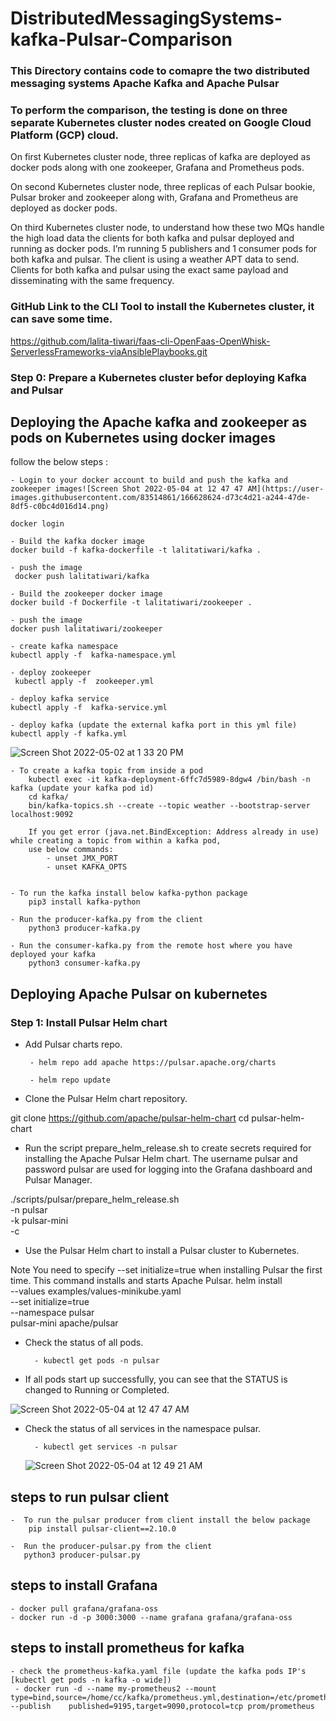 # DistributedMessagingSystems-kafka-Pulsar-Comparison

### This Directory contains code to comapre the two distributed messaging systems Apache Kafka and Apache Pulsar

### To perform the comparison, the testing is done on three separate Kubernetes cluster nodes created on Google Cloud Platform (GCP) cloud.

On first Kubernetes cluster node, three replicas of kafka are deployed as docker pods along with one zookeeper, Grafana and Prometheus pods. 

On second Kubernetes cluster node, three replicas of each Pulsar bookie, Pulsar broker and zookeeper along with, Grafana and Prometheus are 
deployed as docker pods.

On third Kubernetes cluster node, to understand how these two MQs handle the high load data the clients for both kafka and pulsar deployed and running as docker pods. I’m running 5 publishers and 1 consumer pods for both kafka and pulsar. The client is using a weather APT data to send. 
Clients for both kafka and pulsar using the exact same payload and disseminating with the same frequency. 

### GitHub Link to the CLI Tool to install the Kubernetes cluster, it can save some time.
https://github.com/lalita-tiwari/faas-cli-OpenFaas-OpenWhisk-ServerlessFrameworks-viaAnsiblePlaybooks.git


### Step 0: Prepare a Kubernetes cluster befor deploying Kafka and Pulsar


## Deploying the Apache kafka and zookeeper as pods on Kubernetes using docker images
follow the below steps :


    - Login to your docker account to build and push the kafka and zookeeper images![Screen Shot 2022-05-04 at 12 47 47 AM](https://user-images.githubusercontent.com/83514861/166628624-d73c4d21-a244-47de-8df5-c0bc4d016d14.png)

    docker login
    
    - Build the kafka docker image
    docker build -f kafka-dockerfile -t lalitatiwari/kafka .
    
    - push the image
     docker push lalitatiwari/kafka
     
    - Build the zookeeper docker image
    docker build -f Dockerfile -t lalitatiwari/zookeeper .
    
    - push the image
    docker push lalitatiwari/zookeeper
   
    - create kafka namespace
    kubectl apply -f  kafka-namespace.yml 
   
    - deploy zookeeper
     kubectl apply -f  zookeeper.yml
    
    - deploy kafka service
    kubectl apply -f  kafka-service.yml
   
    - deploy kafka (update the external kafka port in this yml file)
    kubectl apply -f kafka.yml
    
   ![Screen Shot 2022-05-02 at 1 33 20 PM](https://user-images.githubusercontent.com/83514861/166304916-d26847a1-89fa-43ff-a8bb-f8cf7b91c333.png)

 
    - To create a kafka topic from inside a pod
        kubectl exec -it kafka-deployment-6ffc7d5989-8dgw4 /bin/bash -n kafka (update your kafka pod id)
        cd kafka/
        bin/kafka-topics.sh --create --topic weather --bootstrap-server localhost:9092 
        
        If you get error (java.net.BindException: Address already in use) while creating a topic from within a kafka pod,
        use below commands:
            - unset JMX_PORT
            - unset KAFKA_OPTS
    
    
    - To run the kafka install below kafka-python package
        pip3 install kafka-python
        
    - Run the producer-kafka.py from the client
        python3 producer-kafka.py 
        
    - Run the consumer-kafka.py from the remote host where you have deployed your kafka 
        python3 consumer-kafka.py 
        
        
   
## Deploying Apache Pulsar on kubernetes 
     
### Step 1: Install Pulsar Helm chart

 - Add Pulsar charts repo.

        - helm repo add apache https://pulsar.apache.org/charts

        - helm repo update

 - Clone the Pulsar Helm chart repository.

git clone https://github.com/apache/pulsar-helm-chart
cd pulsar-helm-chart


- Run the script prepare_helm_release.sh to create secrets required for installing the Apache Pulsar Helm chart. The username pulsar and password pulsar are used for logging into the Grafana dashboard and Pulsar Manager.

./scripts/pulsar/prepare_helm_release.sh \
    -n pulsar \
    -k pulsar-mini \
    -c


- Use the Pulsar Helm chart to install a Pulsar cluster to Kubernetes.

Note 
You need to specify --set initialize=true when installing Pulsar the first time. This command installs and starts Apache Pulsar.
helm install \
    --values examples/values-minikube.yaml \
    --set initialize=true \
    --namespace pulsar \
    pulsar-mini apache/pulsar


- Check the status of all pods.

        - kubectl get pods -n pulsar

- If all pods start up successfully, you can see that the STATUS is changed to Running or Completed.

![Screen Shot 2022-05-04 at 12 47 47 AM](https://user-images.githubusercontent.com/83514861/166628647-18bc4d4d-5221-4552-b29f-f4d4d7eaf549.png)

- Check the status of all services in the namespace pulsar.

        - kubectl get services -n pulsar
  ![Screen Shot 2022-05-04 at 12 49 21 AM](https://user-images.githubusercontent.com/83514861/166628730-29f56be6-68ee-44d1-97d4-5c22fb22a6c1.png)


## steps to run pulsar client

    -  To run the pulsar producer from client install the below package
        pip install pulsar-client==2.10.0
        
    -  Run the producer-pulsar.py from the client
       python3 producer-pulsar.py

## steps to install Grafana
    - docker pull grafana/grafana-oss
    - docker run -d -p 3000:3000 --name grafana grafana/grafana-oss
 
 ## steps to install prometheus for kafka
    - check the prometheus-kafka.yaml file (update the kafka pods IP's [kubectl get pods -n kafka -o wide])
     - docker run -d --name my-prometheus2 --mount type=bind,source=/home/cc/kafka/prometheus.yml,destination=/etc/prometheus/prometheus.yml --publish    published=9195,target=9090,protocol=tcp prom/prometheus


